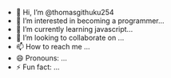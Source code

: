 - 👋 Hi, I’m @thomasgithuku254
- 👀 I’m interested in becoming a programmer...
- 🌱 I’m currently learning javascript...
- 💞️ I’m looking to collaborate on ...
- 📫 How to reach me ...
- 😄 Pronouns: ...
- ⚡ Fun fact: ...

<!---
thomasgithuku254/thomasgithuku254 is a ✨ special ✨ repository because its `README.md` (this file) appears on your GitHub profile.
You can click the Preview link to take a look at your changes.
--->
